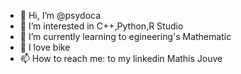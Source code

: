 - 👋 Hi, I’m @psydoca
- 👀 I’m interested in C++,Python,R Studio
- 🌱 I’m currently learning to egineering's Mathematic
- 💞️ I love bike
- 📫 How to reach me: to my linkedin Mathis Jouve

<!---
psydoca/psydoca is a ✨ special ✨ repository because its `README.md` (this file) appears on your GitHub profile.
You can click the Preview link to take a look at your changes.
--->
